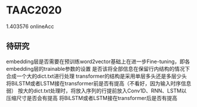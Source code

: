# TAAC2020
1.403576	onlineAcc

## 待研究
embedding层是否需要在预训练word2vector基础上在进一步Fine-tuning，即各embedding层的trainable参数的设置
是否该将全部信息在保留行内结构的情况下合成一个大的dict.txt进行处理
transformer的结构是采用单层多头还是多层少头
将BiLSTM或者LSTM接在transformer前是否有提高（不看好，因为输入时序信息弱）
按大的dict.txt处理时，将放入序列的行提前放入Conv1D、RNN、LSTM以压缩尺寸是否会有提高
将BiLSTM或者LSTM接在transformer后是否有提高
